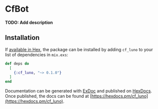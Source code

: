 # CfBot

**TODO: Add description**

## Installation

If [available in Hex](https://hex.pm/docs/publish), the package can be installed
by adding `cf_luno` to your list of dependencies in `mix.exs`:

```elixir
def deps do
  [
    {:cf_luno, "~> 0.1.0"}
  ]
end
```

Documentation can be generated with [ExDoc](https://github.com/elixir-lang/ex_doc)
and published on [HexDocs](https://hexdocs.pm). Once published, the docs can
be found at [https://hexdocs.pm/cf_luno](https://hexdocs.pm/cf_luno).

